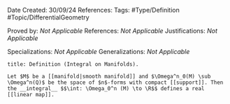<div class="topSpace"></div>

Date Created: 30/09/24
References: 
Tags: #Type/Definition #Topic/DifferentialGeometry

Proved by: <i>Not Applicable</i>
References: <i>Not Applicable</i>
Justifications: <i>Not Applicable</i>

Specializations: <i>Not Applicable</i>
Generalizations: <i>Not Applicable</i>

``` ad-Definition
title: Definition (Integral on Manifolds).

Let $M$ be a [[manifold|smooth manifold]] and $\Omega^n_0(M) \sub \Omega^n(Q)$ be the space of $n$-forms with compact [[support]]. Then the __integral__ $$\int: \Omega_0^n (M) \to \R$$ defines a real [[linear map]].

```

